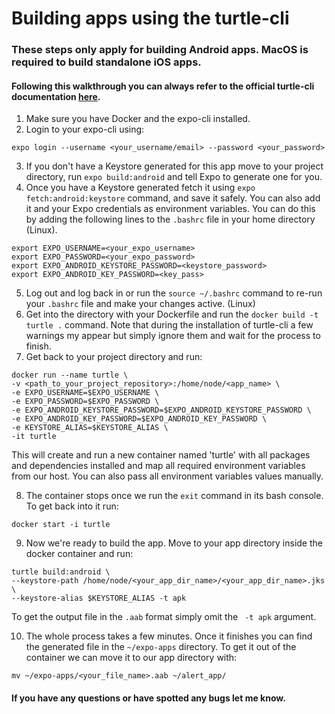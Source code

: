 # Building apps using the turtle-cli
### These steps only apply for building Android apps. MacOS is required to build standalone iOS apps.
#### Following this walkthrough you can always refer to the official turtle-cli documentation [here](https://github.com/expo/turtle).
1. Make sure you have Docker and the expo-cli installed.
2. Login to your expo-cli using:
```
expo login --username <your_username/email> --password <your_password>
```
3. If you don't have a Keystore generated for this app move to your project directory, run `expo build:android` and tell Expo to generate one for you.
4. Once you have a Keystore generated fetch it using `expo fetch:android:keystore` command, and save it safely. You can also add it and your Expo credentials as environment variables. You can do this by adding the following lines to the `.bashrc` file in your home directory (Linux).
```
export EXPO_USERNAME=<your_expo_username>
export EXPO_PASSWORD=<your_expo_password>
export EXPO_ANDROID_KEYSTORE_PASSWORD=<keystore_password>
export EXPO_ANDROID_KEY_PASSWORD=<key_pass>
```
5. Log out and log back in or run the `source ~/.bashrc` command to re-run your `.bashrc` file and make your changes active. (Linux)
6. Get into the directory with your Dockerfile and run the `docker build -t turtle .` command. Note that during the installation of turtle-cli a few warnings my appear but simply ignore them and wait for the process to finish.
7. Get back to your project directory and run:
```
docker run --name turtle \
-v <path_to_your_project_repository>:/home/node/<app_name> \
-e EXPO_USERNAME=$EXPO_USERNAME \
-e EXPO_PASSWORD=$EXPO_PASSWORD \
-e EXPO_ANDROID_KEYSTORE_PASSWORD=$EXPO_ANDROID_KEYSTORE_PASSWORD \
-e EXPO_ANDROID_KEY_PASSWORD=$EXPO_ANDROID_KEY_PASSWORD \
-e KEYSTORE_ALIAS=$KEYSTORE_ALIAS \
-it turtle
```
This will create and run a new container named 'turtle' with all packages and dependencies installed and map all required environment variables from our host. You can also pass all environment variables values manually.

8. The container stops once we run the `exit` command in its bash console. To get back into it run:
```
docker start -i turtle
```
9. Now we're ready to build the app. Move to your app directory inside the docker container and run:
```
turtle build:android \
--keystore-path /home/node/<your_app_dir_name>/<your_app_dir_name>.jks \
--keystore-alias $KEYSTORE_ALIAS -t apk
```
To get the output file in the `.aab` format simply omit the ` -t apk` argument.

10. The whole process takes a few minutes. Once it finishes you can find the generated file in the `~/expo-apps` directory. To get it out of the container we can move it to our app directory with:
```
mv ~/expo-apps/<your_file_name>.aab ~/alert_app/
```
#### If you have any questions or have spotted any bugs let me know.
